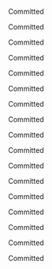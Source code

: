 Committed

Committed

Committed

Committed

Committed

Committed

Committed

Committed

Committed

Committed

Committed

Committed

Committed

Committed

Committed

Committed

Committed


